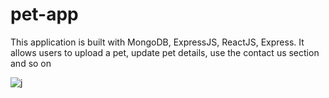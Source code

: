 # pet-app
This application is built with MongoDB, ExpressJS, ReactJS, Express. It allows users to upload a pet, update pet details, use the contact us section and so on


![j](https://user-images.githubusercontent.com/70065792/199052271-23713f91-d53d-4d15-97e5-362d90073501.png)
